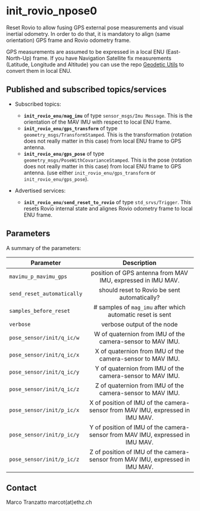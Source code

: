 init_rovio_npose0
======

Reset Rovio to allow fusing GPS external pose measurements and visual inertial odometry.
In order to do that, it is mandatory to align (same orientation) GPS frame and Rovio odometry frame.


GPS measurements are assumed to be expressed in a local ENU (East-North-Up) frame.
If you have Navigation Satellite fix measurements (Latitude, Longitude and Altitude) you can use the repo [Geodetic Utils](https://github.com/ethz-asl/geodetic_utils) to convert them in local ENU.

Published and subscribed topics/services
------

- Subscribed topics:
  - **`init_rovio_enu/mag_imu`** of type `sensor_msgs/Imu Message`. This is the orientation of the MAV IMU with respect to local ENU frame.
  - **`init_rovio_enu/gps_transform`** of type `geometry_msgs/TransformStamped`. This is the transformation (rotation does not really matter in this case) from local ENU frame to GPS antenna.
  - **`init_rovio_enu/gps_pose`** of type `geometry_msgs/PoseWithCovarianceStamped`. This is the pose (rotation does not really matter in this case) from local ENU frame to GPS antenna. (use either `init_rovio_enu/gps_transform` or `init_rovio_enu/gps_pose`).
  
- Advertised services:
  - **`init_rovio_enu/send_reset_to_rovio`** of type `std_srvs/Trigger`. This resets Rovio internal state and alignes Rovio odometry frame to local ENU frame.
  
Parameters
------
A summary of the parameters:

| Parameter                  | Description                                                                     |
| --------------------       |:-------------------------------------------------------------------------------:| 
| `mavimu_p_mavimu_gps`      | position of GPS antenna from MAV IMU, expressed in IMU MAV.                     |
| `send_reset_automatically` | should reset to Rovio be sent automatically?                                    |
| `samples_before_reset`     | # samples of `mag_imu` after which automatic reset is sent                      |
| `verbose`                  | verbose output of the node                                                      |
| `pose_sensor/init/q_ic/w`  | W of quaternion from IMU of the camera-sensor to MAV IMU.                       |
| `pose_sensor/init/q_ic/x`  | X of quaternion from IMU of the camera-sensor to MAV IMU.                       |
| `pose_sensor/init/q_ic/y`  | Y of quaternion from IMU of the camera-sensor to MAV IMU.                       |
| `pose_sensor/init/q_ic/z`  | Z of quaternion from IMU of the camera-sensor to MAV IMU.                       |
| `pose_sensor/init/p_ic/x`  | X of position of IMU of the camera-sensor from MAV IMU, expressed in IMU MAV.   |
| `pose_sensor/init/p_ic/y`  | Y of position of IMU of the camera-sensor from MAV IMU, expressed in IMU MAV.   |
| `pose_sensor/init/p_ic/z`  | Z of position of IMU of the camera-sensor from MAV IMU, expressed in IMU MAV.   |

Contact
-------
Marco Tranzatto marcot(at)ethz.ch
